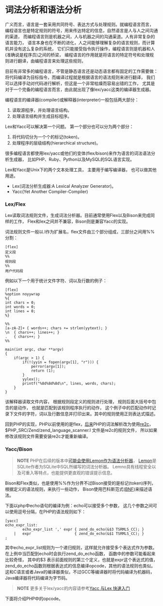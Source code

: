 # 词法分析和语法分析

广义而言，语言是一套采用共同符号、表达方式与处理规则。就编程语言而言，
编程语言也是特定规则的符号，用来传达特定的信息，自然语言是人与人之间沟通的渠道，
而编程语言则是机器之间，人与机器之间的沟通渠道。人有非常复杂的语言能力，
语言本身也在不断的进化，人之间能够理解复杂的语言规则，而计算机并没有这么复杂的系统，
它们只能接受指令执行操作，编程语言则是机器和人(准确说是程序员)之间的桥梁，
编程语言的作用就是将语言的特定符号和处理规则进行翻译，由编程语言来处理这些规则，

目前有非常多的编程语言，不管是静态语言还是动态语言都有固定的工作需要做：
将代码编译为目标指令，而编译过程就是根据语言的语法规则来进行翻译，
我们可以选择手动对代码进行解析，但这是一个非常枯燥而容易出错的工作，
尤其是对于一个完备的编程语言而言，由此就出现了像lex/yacc这类的编译器生成器。

编程语言的编译器(compiler)或解释器(interpreter)一般包括两大部分：

1. 读取源程序，并处理语言结构。
1. 处理语言结构并生成目标程序。

Lex和Yacc可以解决第一个问题。
第一个部分也可以分为两个部分：

1. 将代码切分为一个个的标记(token)。
1. 处理程序的层级结构(hierarchical structure)。

很多编程语言都使用lex/yacc或他们的变体(flex/bison)来作为语言的词法语法分析生成器，
比如PHP、Ruby、Python以及MySQL的SQL语言实现。

Lex和Yacc是Unix下的两个文本处理工具， 主要用于编写编译器， 也可以做其他用途。

* Lex(词法分析生成器:A Lexical Analyzer Generator)。
* Yacc(Yet Another Compiler-Compiler)

### Lex/Flex
Lex读取词法规则文件，生成词法分析器。目前通常使用Flex以及Bison来完成同样的工作，
Flex和lex之间并不兼容，Bison则是兼容Yacc的实现。

词法规则文件一般以.l作为扩展名，flex文件由三个部分组成，三部分之间用%%分割：

	[flex]
	定义段
	%%
	规则段
	%%
	用户代码段

例如以下一个用于统计文件字符、词以及行数的例子：

	[flex]
	%option noyywrap
	%{
	int chars = 0;
	int words = 0;
	int lines = 0;
	%}

	%%
	[a-zA-Z]+ { words++; chars += strlen(yytext); }
	\n	{ chars++; lines++; }
	.	{ chars++; }
	%%

	main(int argc, char **argv)
	{
		if(argc > 1) {
			if(!(yyin = fopen(argv[1], "r"))) {
				perror(argv[1]);
				return (1);
			}
			yylex();
			printf("%8d%8d%8d\n", lines, words, chars);
		}
	}

该解释器读取文件内容， 根据规则段定义的规则进行处理， 规则后面大括号中包含的是动作， 也就是匹配到该规则程序执行的动作，
这个例子中的匹配动作时记录下文件的字符，词以及行数信息并打印出来。其中的规则使用正则表达式描述。

回到PHP的实现，PHP以前使用的是flex，[后来](http://blog.somabo.de/2008/02/php-on-re2c.html)PHP的词法解析改为使用[re2c](http://re2c.org/)，
$PHP_SRC/Zend/zend_language_scanner.l 文件是re2c的规则文件， 所以如果修改该规则文件需要安装re2c才能重新编译。


### Yacc/Bison

>**NOTE**
>PHP在后续的版本中[可能会使用Lemon作为语法分析器](http://wiki.php.net/rfc/lemon)，
>[Lemon](http://www.sqlite.org/src/doc/trunk/doc/lemon.html)是SQLite作者为SQLite中SQL所编写的词法分析器。
>Lemno具有线程安全以及可重入等特点，也能提供更直观的错误提示信息。

Bison和Flex类似，也是使用%%作为分界不过Bison接受的是标记(token)序列，根据定义的语法规则，来执行一些动作，
Bison使用巴科斯范式([BNF](http://baike.baidu.com/view/1137652.htm))来描述语法。

下面以php中echo语句的编译为例：echo可以接受多个参数，
这几个参数之间可以使用逗号分隔，在PHP的语法规则如下：

	[yacc]
	echo_expr_list:
			echo_expr_list ',' expr { zend_do_echo(&$3 TSRMLS_CC); }
		|   expr                    { zend_do_echo(&$1 TSRMLS_CC); }
	;

其中echo_expr_list规则为一个递归规则，这样就允许接受多个表达式作为参数。
在上例中当匹配到echo时会执行zend_do_echo函数，
函数中的参数可能看起来比较奇怪， 其中的$3 表示前面规则的第三个定义，也就是expr这个表达式的值，
zend_do_echo函数则根据表达式的信息编译opcode，其他的语法规则也类似。
这和C语言或者Java的编译器类似，不过GCC等编译器时将代码编译为机器码，Java编译器将代码编译为字节码。

>**NOTE**
>更多关于lex/yacc的内容请参考[Yacc 与Lex 快速入门](http://www.ibm.com/developerworks/cn/linux/sdk/lex/index.html)

下面将介绍PHP中的opcode。
